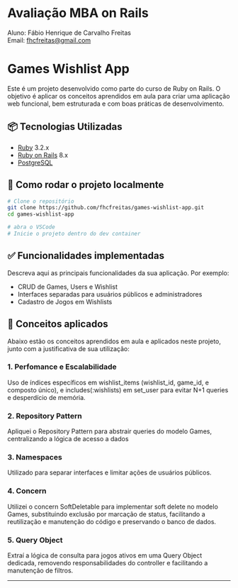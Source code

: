 # Avaliação MBA on Rails

Aluno: Fábio Henrique de Carvalho Freitas<br>
Email: fhcfreitas@gmail.com

# Games Wishlist App

Este é um projeto desenvolvido como parte do curso de Ruby on Rails. O objetivo é aplicar os conceitos aprendidos em aula para criar uma aplicação web funcional, bem estruturada e com boas práticas de desenvolvimento.

## 📦 Tecnologias Utilizadas

- [Ruby](https://www.ruby-lang.org/pt/) 3.2.x
- [Ruby on Rails](https://rubyonrails.org/) 8.x
- [PostgreSQL](https://www.postgresql.org/)

## 🚀 Como rodar o projeto localmente

```bash
# Clone o repositório
git clone https://github.com/fhcfreitas/games-wishlist-app.git
cd games-wishlist-app

# abra o VSCode
# Inicie o projeto dentro do dev container
```

## ✅ Funcionalidades implementadas

Descreva aqui as principais funcionalidades da sua aplicação. Por exemplo:

- CRUD de Games, Users e Wishlist
- Interfaces separadas para usuários públicos e administradores
- Cadastro de Jogos em Wishlists

## 🧠 Conceitos aplicados

Abaixo estão os conceitos aprendidos em aula e aplicados neste projeto, junto com a justificativa de sua utilização:

### 1. **Perfomance e Escalabilidade**

Uso de índices específicos em wishlist_items (wishlist_id, game_id, e composto único), e includes(:wishlists) em set_user para evitar N+1 queries e desperdício de memória.

### 2. **Repository Pattern**
Apliquei o Repository Pattern para abstrair queries do modelo Games, centralizando a lógica de acesso a dados

### 3. **Namespaces**
Utilizado para separar interfaces e limitar ações de usuários públicos.

### 4. **Concern**
Utilizei o concern SoftDeletable para implementar soft delete no modelo Games, substituindo exclusão por marcação de status, facilitando a reutilização e manutenção do código e preservando o banco de dados.

### 5. **Query Object**
Extraí a lógica de consulta para jogos ativos em uma Query Object dedicada, removendo responsabilidades do controller e facilitando a manutenção de filtros.

----------------------------------------

